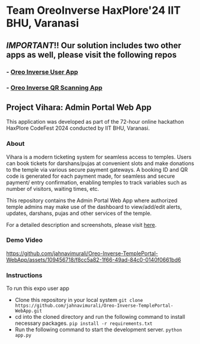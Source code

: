 # Team OreoInverse HaxPlore'24 IIT BHU, Varanasi

## *IMPORTANT*!! Our solution includes two other apps as well, please visit the following repos
### - [Oreo Inverse User App](https://github.com/jahnavimurali/Oreo-Inverse-HaXplore-24)
### - [Oreo Inverse QR Scanning App](https://github.com/jahnavimurali/Oreo-Inverse-QR-Scanning-App)

## Project Vihara: Admin Portal Web App

This application was developed as part of the 72-hour online hackathon HaxPlore CodeFest 2024 conducted by IIT BHU, Varanasi.

### About

Vihara is a modern ticketing system for seamless access to temples. Users can book tickets for darshans/pujas at convenient slots and make donations to the temple via various secure payment gateways. A booking ID and QR code is generated for each payment made, for seamless and secure payment/ entry confirmation, enabling temples to track variables such as number of visitors, waiting times, etc. 

This repository contains the Admin Portal Web App where authorized temple admins may make use of the dashboard to view/add/edit alerts, updates, darshans, pujas and other services of the temple.

For a detailed description and screenshots, please visit [here](https://drive.google.com/file/d/1c1nilBPz3bAnFcCjztXgDxFG9jRjn_jm/view?usp=sharing).

### Demo Video



https://github.com/jahnavimurali/Oreo-Inverse-TemplePortal-WebApp/assets/109456718/f8cc5a82-1f66-49ad-84c0-0140f0661bd6



### Instructions

To run this expo user app

- Clone this repository in your local system
  ```git clone https://github.com/jahnavimurali/Oreo-Inverse-TemplePortal-WebApp.git```
- cd into the cloned directory and run the following command to install necessary packages.
  `pip install -r requirements.txt`
- Run the following command to start the development server.
    `python app.py`


